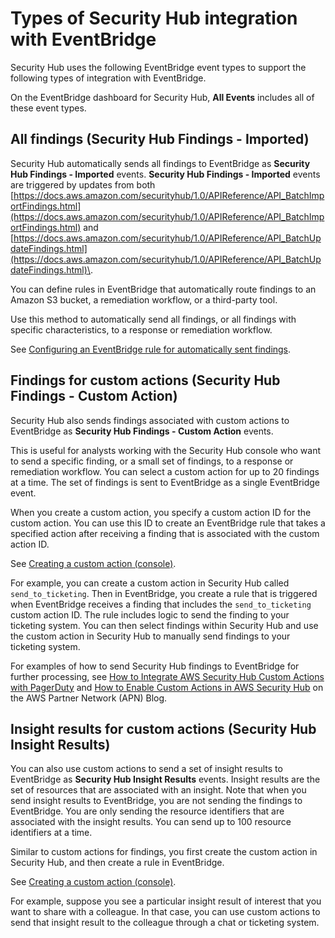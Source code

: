 # Types of Security Hub integration with EventBridge<a name="securityhub-cwe-integration-types"></a>

Security Hub uses the following EventBridge event types to support the following types of integration with EventBridge\.

On the EventBridge dashboard for Security Hub, **All Events** includes all of these event types\.

## All findings \(Security Hub Findings \- Imported\)<a name="securityhub-cwe-integration-types-all-findings"></a>

 Security Hub automatically sends all findings to EventBridge as **Security Hub Findings \- Imported** events\. **Security Hub Findings \- Imported** events are triggered by updates from both [https://docs.aws.amazon.com/securityhub/1.0/APIReference/API_BatchImportFindings.html](https://docs.aws.amazon.com/securityhub/1.0/APIReference/API_BatchImportFindings.html) and [https://docs.aws.amazon.com/securityhub/1.0/APIReference/API_BatchUpdateFindings.html](https://docs.aws.amazon.com/securityhub/1.0/APIReference/API_BatchUpdateFindings.html)\.

You can define rules in EventBridge that automatically route findings to an Amazon S3 bucket, a remediation workflow, or a third\-party tool\.

Use this method to automatically send all findings, or all findings with specific characteristics, to a response or remediation workflow\.

See [Configuring an EventBridge rule for automatically sent findings](securityhub-cwe-all-findings.md)\.

## Findings for custom actions \(Security Hub Findings \- Custom Action\)<a name="securityhub-cwe-integration-types-finding-custom-action"></a>

Security Hub also sends findings associated with custom actions to EventBridge as **Security Hub Findings \- Custom Action** events\.

This is useful for analysts working with the Security Hub console who want to send a specific finding, or a small set of findings, to a response or remediation workflow\. You can select a custom action for up to 20 findings at a time\. The set of findings is sent to EventBridge as a single EventBridge event\.

When you create a custom action, you specify a custom action ID for the custom action\. You can use this ID to create an EventBridge rule that takes a specified action after receiving a finding that is associated with the custom action ID\.

See [Creating a custom action \(console\)](securityhub-cwe-custom-actions.md#securityhub-cwe-configure)\.

For example, you can create a custom action in Security Hub called `send_to_ticketing`\. Then in EventBridge, you create a rule that is triggered when EventBridge receives a finding that includes the `send_to_ticketing` custom action ID\. The rule includes logic to send the finding to your ticketing system\. You can then select findings within Security Hub and use the custom action in Security Hub to manually send findings to your ticketing system\.

For examples of how to send Security Hub findings to EventBridge for further processing, see [How to Integrate AWS Security Hub Custom Actions with PagerDuty](http://aws.amazon.com/blogs/apn/how-to-integrate-aws-security-hub-custom-actions-with-pagerduty/) and [How to Enable Custom Actions in AWS Security Hub](http://aws.amazon.com/blogs/apn/how-to-enable-custom-actions-in-aws-security-hub/) on the AWS Partner Network \(APN\) Blog\.

## Insight results for custom actions \(Security Hub Insight Results\)<a name="securityhub-cwe-integration-types-insight-custom-action"></a>

You can also use custom actions to send a set of insight results to EventBridge as **Security Hub Insight Results** events\. Insight results are the set of resources that are associated with an insight\. Note that when you send insight results to EventBridge, you are not sending the findings to EventBridge\. You are only sending the resource identifiers that are associated with the insight results\. You can send up to 100 resource identifiers at a time\.

Similar to custom actions for findings, you first create the custom action in Security Hub, and then create a rule in EventBridge\.

See [Creating a custom action \(console\)](securityhub-cwe-custom-actions.md#securityhub-cwe-configure)\.

For example, suppose you see a particular insight result of interest that you want to share with a colleague\. In that case, you can use custom actions to send that insight result to the colleague through a chat or ticketing system\.